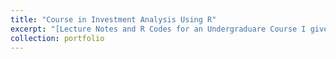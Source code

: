 ```yaml
---
title: "Course in Investment Analysis Using R"
excerpt: "[Lecture Notes and R Codes for an Undergraduare Course I give at USP](https://github.com/claudiolucinda/FinEconBras)"
collection: portfolio
---
```

